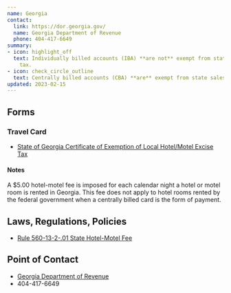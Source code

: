 ```yaml
---
name: Georgia
contact:
  link: https://dor.georgia.gov/
  name: Georgia Department of Revenue
  phone: 404-417-6649
summary:
- icon: highlight_off
  text: Individually billed accounts (IBA) **are not** exempt from state sales
    tax.
- icon: check_circle_outline
  text: Centrally billed accounts (CBA) **are** exempt from state sales tax.
updated: 2023-02-15
---
```


## Forms

### Travel Card

* [State of Georgia Certificate of Exemption of Local Hotel/Motel Excise Tax](https://www.google.com/url?client=internal-element-cse&cx=450907bf5042c4844&q=https://sao.georgia.gov/document/publication/sog-hotel-tax-exempt-formfinalpdf/download&sa=U&ved=2ahUKEwihpuv9t7KKAxURQzABHV4hGAMQFnoECAYQAQ&usg=AOvVaw2gZNdWpaA7dsJc2YMyPW9N&fexp=72801196,72801194,72801195)

#### Notes

A $5.00 hotel-motel fee is imposed for each calendar night a hotel or motel room is rented in Georgia.  This fee does not apply to hotel rooms rented by the federal government when a centrally billed card is the form of payment.

## Laws, Regulations, Policies

* [Rule 560-13-2-.01 State Hotel-Motel Fee](https://rules.sos.ga.gov/gac/560-13-2)

## Point of Contact
- [Georgia Department of Revenue](https://dor.georgia.gov/)
- 404-417-6649
